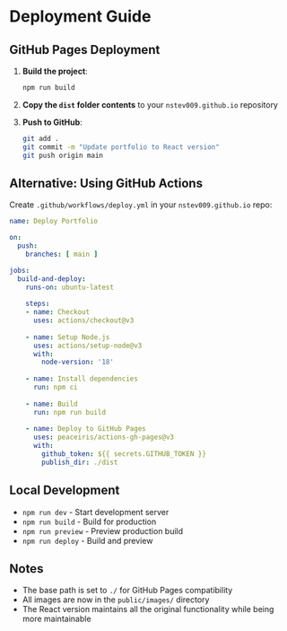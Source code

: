 # Deployment Guide

## GitHub Pages Deployment

1. **Build the project**:
   ```bash
   npm run build
   ```

2. **Copy the `dist` folder contents** to your `nstev009.github.io` repository

3. **Push to GitHub**:
   ```bash
   git add .
   git commit -m "Update portfolio to React version"
   git push origin main
   ```

## Alternative: Using GitHub Actions

Create `.github/workflows/deploy.yml` in your `nstev009.github.io` repo:

```yaml
name: Deploy Portfolio

on:
  push:
    branches: [ main ]

jobs:
  build-and-deploy:
    runs-on: ubuntu-latest
    
    steps:
    - name: Checkout
      uses: actions/checkout@v3
      
    - name: Setup Node.js
      uses: actions/setup-node@v3
      with:
        node-version: '18'
        
    - name: Install dependencies
      run: npm ci
      
    - name: Build
      run: npm run build
      
    - name: Deploy to GitHub Pages
      uses: peaceiris/actions-gh-pages@v3
      with:
        github_token: ${{ secrets.GITHUB_TOKEN }}
        publish_dir: ./dist
```

## Local Development

- `npm run dev` - Start development server
- `npm run build` - Build for production  
- `npm run preview` - Preview production build
- `npm run deploy` - Build and preview

## Notes

- The base path is set to `./` for GitHub Pages compatibility
- All images are now in the `public/images/` directory
- The React version maintains all the original functionality while being more maintainable
